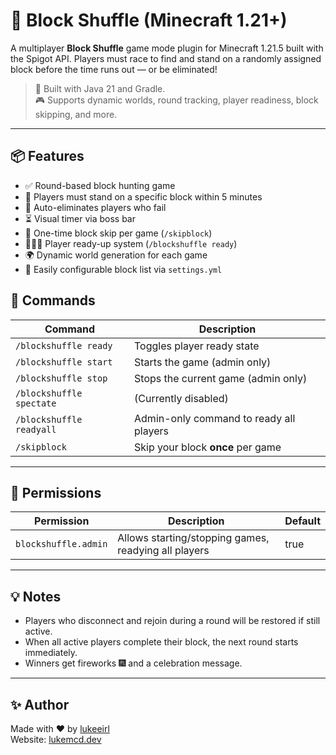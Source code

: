 # 🧱 Block Shuffle (Minecraft 1.21+)

A multiplayer **Block Shuffle** game mode plugin for Minecraft 1.21.5 built with the Spigot API. Players must race to find and stand on a randomly assigned block before the time runs out — or be eliminated!

> 🔧 Built with Java 21 and Gradle.  
> 🎮 Supports dynamic worlds, round tracking, player readiness, block skipping, and more.

---

## 📦 Features

- ✅ Round-based block hunting game
- 🧍 Players must stand on a specific block within 5 minutes
- 🏁 Auto-eliminates players who fail
- ⏳ Visual timer via boss bar
- 🔀 One-time block skip per game (`/skipblock`)
- 🧑‍🤝‍🧑 Player ready-up system (`/blockshuffle ready`)
- 🌍 Dynamic world generation for each game
- 📄 Easily configurable block list via `settings.yml`

## 🧪 Commands

| Command                | Description                                 |
|------------------------|---------------------------------------------|
| `/blockshuffle ready`  | Toggles player ready state                  |
| `/blockshuffle start`  | Starts the game (admin only)                |
| `/blockshuffle stop`   | Stops the current game (admin only)         |
| `/blockshuffle spectate` | (Currently disabled)                     |
| `/blockshuffle readyall` | Admin-only command to ready all players  |
| `/skipblock`           | Skip your block **once** per game           |

---

## 🔐 Permissions

| Permission           | Description                                              | Default |
|----------------------|----------------------------------------------------------|---------|
| `blockshuffle.admin` | Allows starting/stopping games, readying all players     | true    |

---

## 💡 Notes

- Players who disconnect and rejoin during a round will be restored if still active.
- When all active players complete their block, the next round starts immediately.
- Winners get fireworks 🎆 and a celebration message.

---

## ✨ Author

Made with ❤️ by [lukeeirl](https://github.com/mcdougallluke)  
Website: [lukemcd.dev](https://lukemcd.dev)
